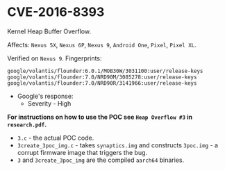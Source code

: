 # CVE-2016-8393

Kernel Heap Buffer Overflow.

Affects: `Nexus 5X`, `Nexus 6P`, `Nexus 9`, `Android One`, `Pixel`, `Pixel XL`.

Verified on `Nexus 9`. Fingerprints:

```
google/volantis/flounder:6.0.1/MOB30W/3031100:user/release-keys
google/volantis/flounder:7.0/NRD90M/3085278:user/release-keys
google/volantis/flounder:7.0/NRD90R/3141966:user/release-keys
```

* Google's response: 
  - Severity - High

**For instructions on how to use the POC see `Heap Overflow #3` in `research.pdf`.**

- `3.c` - the actual POC code.
- `3create_3poc_img.c` - takes `synaptics.img` and constructs `3poc.img` - a corrupt firmware image that triggers the bug.
- `3` and `3create_3poc_img` are the compiled `aarch64` binaries.
